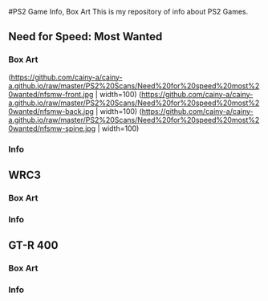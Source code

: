 #PS2 Game Info, Box Art
This is my repository of info about PS2 Games.

## Need for Speed: Most Wanted
### Box Art
<img>(https://github.com/cainy-a/cainy-a.github.io/raw/master/PS2%20Scans/Need%20for%20speed%20most%20wanted/nfsmw-front.jpg | width=100)
<img>(https://github.com/cainy-a/cainy-a.github.io/raw/master/PS2%20Scans/Need%20for%20speed%20most%20wanted/nfsmw-back.jpg | width=100)
<img>(https://github.com/cainy-a/cainy-a.github.io/raw/master/PS2%20Scans/Need%20for%20speed%20most%20wanted/nfsmw-spine.jpg | width=100)
### Info

## WRC3
### Box Art

### Info

## GT-R 400
### Box Art

### Info

